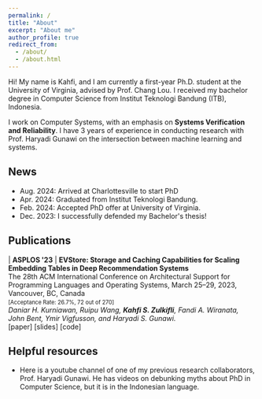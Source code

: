 ```yaml
---
permalink: /
title: "About"
excerpt: "About me"
author_profile: true
redirect_from: 
  - /about/
  - /about.html
---
```


<style>
a:link { 
  text-decoration: none; 
} 
a:visited { 
  text-decoration: none; 
} 
a:hover { 
  text-decoration: none; 
} 
a:active { 
  text-decoration: none; 
}
</style>

Hi! My name is Kahfi, and I am currently a first-year Ph.D. student at the University of Virginia, advised by [Prof. Chang Lou](https://changlousys.github.io/). I received my bachelor degree in Computer Science from Institut Teknologi Bandung (ITB), Indonesia.  

I work on Computer Systems, with an emphasis on **Systems Verification and Reliability**. I have 3 years of experience in conducting research with [Prof. Haryadi Gunawi](https://people.cs.uchicago.edu/~haryadi/) on the intersection between machine learning and systems.

## News
* Aug. 2024: Arrived at Charlottesville to start PhD
* Apr. 2024: Graduated from Institut Teknologi Bandung.
* Feb. 2024: Accepted PhD offer at University of Virginia.
* Dec. 2023: I successfully defended my Bachelor's thesis!

## Publications

| **ASPLOS '23** | **[EVStore: Storage and Caching Capabilities for Scaling Embedding Tables in Deep Recommendation Systems](https://dl.acm.org/doi/10.1145/3575693.3575718)** <br> The 28th ACM International Conference on Architectural Support for Programming Languages and Operating Systems, March 25–29, 2023, Vancouver, BC, Canada <br><span style="font-size:0.8em;">[Acceptance Rate: 26.7%, 72 out of 270]</span> *<br> Daniar H. Kurniawan, Ruipu Wang, <b>Kahfi S. Zulkifli</b>, Fandi A. Wiranata, John Bent, Ymir Vigfusson, and Haryadi S. Gunawi.* <br> [[paper]](http://kahfizulkifli.github.io/files/asplos23-EVStore.pdf) [[slides]](https://ucare.cs.uchicago.edu/slides/asplos23-EVstore.pptx) [[code]](https://github.com/ucare-uchicago/ev-store-dlrm)


<!-- **[ASPLOS'23] EVStore: Storage and Caching Capabilities for Scaling Embedding Tables in Deep Recommendation Systems**
<br> The 28th ACM International Conference on Architectural Support for Programming Languages and Operating Systems, March 25–29, 2023, Vancouver, BC, Canada 
<br><span style="font-size:0.8em;">[Acceptance Rate: 26.7%, 72 out of 270]</span>
*<br> Daniar H. Kurniawan, Ruipu Wang, <b>Kahfi S. Zulkifli</b>, Fandi A. Wiranata, John Bent, Ymir Vigfusson, and Haryadi S. Gunawi.*
<br> [[paper]](http://kahfizulkifli.github.io/files/asplos23-EVStore.pdf) [[slides]](https://ucare.cs.uchicago.edu/slides/asplos23-EVstore.pptx) [[code]](https://github.com/ucare-uchicago/ev-store-dlrm) -->

## Helpful resources

* Here is a [youtube channel](https://www.youtube.com/channel/UCo40vspj_ZYBW-5yfaFy52g) of one of my previous research collaborators, [Prof. Haryadi Gunawi](https://people.cs.uchicago.edu/~haryadi/). He has videos on debunking myths about PhD in Computer Science, but it is in the Indonesian language.
